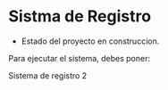 <h1> Sistma de Registro </h1>

- Estado del proyecto en construccion.

Para ejecutar el sistema, debes poner: 


Sistema de registro 2
